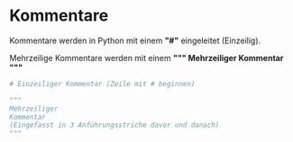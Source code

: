 # Kommentare
Kommentare werden in Python mit einem **"#"** eingeleitet (Einzeilig).  

Mehrzeilige Kommentare werden mit einem **""" Mehrzeiliger Kommentar """**
```python
# Einzeiliger Kommentar (Zeile mit # beginnen)

"""
Mehrzeiliger
Kommentar
(Eingefasst in 3 Anführungsstriche davor und danach)
"""
```